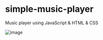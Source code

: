 # simple-music-player
Music player using JavaScript &amp; HTML &amp; CSS 



![image](https://github.com/user-attachments/assets/7c4b9812-7936-4d95-bac5-b0cb533c5666)

